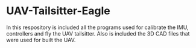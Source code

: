 # UAV-Tailsitter-Eagle
In this respository is included all the programs used for calibrate the IMU, controllers and fly the UAV tailsitter. Also is included the 3D CAD files that were used for built the UAV. 
